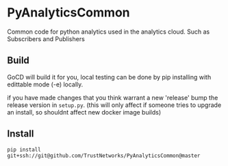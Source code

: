 # PyAnalyticsCommon
Common code for python analytics used in the analytics cloud.
Such as Subscribers and Publishers

## Build
GoCD will build it for you, local testing can be done by pip installing with edittable mode (-e) locally.

if you have made changes that you think warrant a new 'release' bump the release version in `setup.py`. (this will only affect if someone tries to upgrade an install, so shouldnt affect new docker image builds)


## Install
`pip install git+ssh://git@github.com/TrustNetworks/PyAnalyticsCommon@master`
